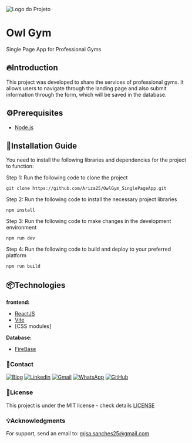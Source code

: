 ![Logo do Projeto](https://imgur.com/a/Qro3TMq.png)

# Owl Gym
Single Page App for Professional Gyms

## 🔥Introduction
This project was developed to share the services of professional gyms. It allows users to navigate through the landing page and also submit information through the form, which will be saved in the database.

## ⚙️Prerequisites

* [Node.js](https://nodejs.org/en)

## 🔨Installation Guide
You need to install the following libraries and dependencies for the project to function:

Step 1:
Run the following code to clone the project
```
git clone https://github.com/Ariza25/OwlGym_SinglePageApp.git
```

Step 2:
Run the following code to install the necessary project libraries
```
npm install
```

Step 3:
Run the following code to make changes in the development environment
```
npm run dev
```

Step 4:
Run the following code to build and deploy to your preferred platform
```
npm run build
```

## 📦Technologies

**frontend:**
* [ReactJS](https://react.dev/)
* [Vite](https://vitejs.dev/)
* [CSS modules]

**Database:**
* [FireBase](https://firebase.google.com/)

### 👷Contact

[![Blog](https://img.shields.io/website?label=MatheusAriza.com&style=for-the-badge&url=https://matheusariza.com/)](https://matheusariza.com)
[![Linkedin](https://img.shields.io/badge/LinkedIn-0077B5?style=for-the-badge&logo=linkedin&logoColor=white)](https://www.linkedin.com/in/matheusariza25/)
[![Gmail](https://img.shields.io/badge/Gmail-D14836?style=for-the-badge&logo=gmail&logoColor=white)](mjsa.sanches25@gmail.com)
[![WhatsApp](https://img.shields.io/badge/WhatsApp-25D366?style=for-the-badge&logo=whatsapp&logoColor=white)](https://web.whatsapp.com/send?phone=5543998068708)
[![GitHub](https://img.shields.io/badge/github-%23121011.svg?style=for-the-badge&logo=github&logoColor=white)]()


### 📄License

This project is under the MIT license - check details [LICENSE](https://github.com/Ariza25/OwlGym_SinglePageApp/blob/main/LICENSE)

### 💡Acknowledgments

For support, send an email to: mjsa.sanches25@gmail.com
